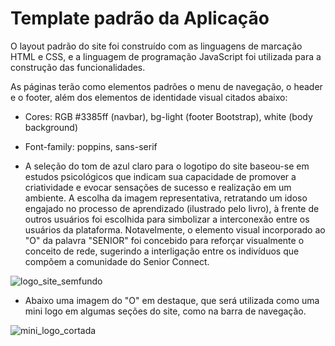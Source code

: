 # Template padrão da Aplicação

O layout padrão do site foi construído com as linguagens de marcação HTML e CSS, e a linguagem de programação JavaScript foi utilizada para a construção das funcionalidades.

As páginas terão como elementos padrões o menu de navegação, o header e o footer, além dos elementos de identidade visual citados abaixo:

- Cores: RGB #3385ff (navbar), bg-light (footer Bootstrap), white (body background)
- Font-family: poppins, sans-serif

- A seleção do tom de azul claro para o logotipo do site baseou-se em estudos psicológicos que indicam sua capacidade de promover a criatividade e evocar sensações de sucesso e realização em um ambiente. A escolha da imagem representativa, retratando um idoso engajado no processo de aprendizado (ilustrado pelo livro), à frente de outros usuários foi escolhida para simbolizar a interconexão entre os usuários da plataforma. Notavelmente, o elemento visual incorporado ao "O" da palavra "SENIOR" foi concebido para reforçar visualmente o conceito de rede, sugerindo a interligação entre os indivíduos que compõem a comunidade do Senior Connect.

![logo_site_semfundo](https://github.com/ICEI-PUC-Minas-PMV-ADS/pmv-ads-2024-1-e1-proj-web-t8-pmv-ads-2024-1-e1-projseniorconnect/assets/105830948/af4ae4c9-5e91-4fe7-ac39-244a46d36d46)

- Abaixo uma imagem do "O" em destaque, que será utilizada como uma mini logo em algumas seções do site, como na barra de navegação.

![mini_logo_cortada](https://github.com/ICEI-PUC-Minas-PMV-ADS/pmv-ads-2024-1-e1-proj-web-t8-pmv-ads-2024-1-e1-projseniorconnect/assets/105830948/c5236390-a00e-43fb-a920-cfb39a864aa7)
